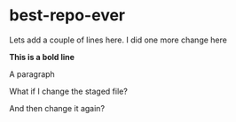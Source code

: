 # best-repo-ever

Lets add a couple of lines here.
I did one more change here


**This is a bold line**

A paragraph

What if I change the staged file?

And then change it again?
